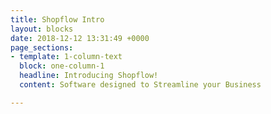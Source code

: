 ```yaml
---
title: Shopflow Intro
layout: blocks
date: 2018-12-12 13:31:49 +0000
page_sections:
- template: 1-column-text
  block: one-column-1
  headline: Introducing Shopflow!
  content: Software designed to Streamline your Business

---
```

